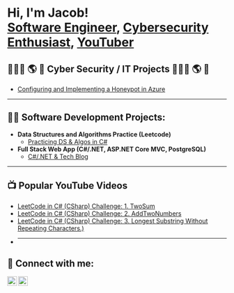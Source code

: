 <h1>Hi, I'm Jacob! <br/><a href="https://jacobrphillips.dev/">Software Engineer</a>, <a href="https://www.linkedin.com/in/jacobphillips-dev/">Cybersecurity Enthusiast</a>, <a href="https://www.youtube.com/@JP_the_Programmer">YouTuber</a></h1>


<h2>👨🏻‍💻 🌎 🔐 Cyber Security / IT Projects 👨🏻‍💻 🌎 🔐</h2>
  
  - [Configuring and Implementing a Honeypot in Azure](https://github.com/AmiliaSalva/Azure-VM-Prep/blob/main/README.md)
    
 ---

<h2>👨‍💻 Software Development Projects:</h2>
 
- <b>Data Structures and Algorithms Practice (Leetcode)</b>
  - [Practicing DS & Algos in C#](https://github.com/jacobrphillips/LeetCode)
- <b>Full Stack Web App (C#/.NET, ASP.NET Core MVC, PostgreSQL)</b>
  - [C#/.NET & Tech Blog](https://github.com/jacobrphillips/YoutubeBlog)</i>

 ---

<h2>📺 Popular YouTube Videos</h2>

- [LeetCode in C# (CSharp) Challenge: 1. TwoSum](https://youtu.be/kIfHPHSKj4o?si=1Bqmc5L4TaPvX3pv)
- [LeetCode in C# (CSharp) Challenge: 2. AddTwoNumbers](https://youtu.be/XA3pzsq8Oew?si=ynzLB0HYA4E56IAH)
- [LeetCode in C# (CSharp) Challenge: 3. Longest Substring Without Repeating Characters.)](https://youtu.be/_ItuEVsvK_c?si=HvpmTJ8GViGB2zv4)
- 
  ---

<h2> 🤳 Connect with me:</h2>

[<img align="left" alt="JacobPhillips | YouTube" width="22px" src="https://cdn.jsdelivr.net/npm/simple-icons@v3/icons/youtube.svg" />][youtube]
[<img align="left" alt="JacobPhillips | LinkedIn" width="22px" src="https://cdn.jsdelivr.net/npm/simple-icons@v3/icons/linkedin.svg" />][linkedin]

[youtube]: https://www.youtube.com/@JP_the_Programmer
[linkedin]: https://www.linkedin.com/in/jacobphillips-dev/

<!--
**jacobrphillips/jacobrphillips** is a ✨ _special_ ✨ repository because its `README.md` (this file) appears on your GitHub profile.

Here are some ideas to get you started:

- 🔭 I’m currently working on ...
- 🌱 I’m currently learning ...
- 👯 I’m looking to collaborate on ...
- 🤔 I’m looking for help with ...
- 💬 Ask me about ...
- 📫 How to reach me: ...
- 😄 Pronouns: ...
- ⚡ Fun fact: ...
-->
